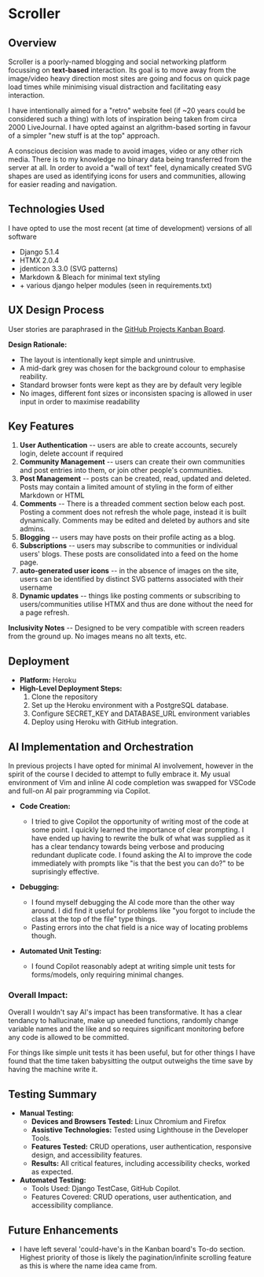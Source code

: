 # Scroller

## Overview
Scroller is a poorly-named blogging and social networking platform focussing on **text-based** interaction. Its goal is to move away from the image/video heavy direction most sites are going and focus on quick page load times while minimising visual distraction and facilitating easy interaction.

I have intentionally aimed for a "retro" website feel (if ~20 years could be considered such a thing) with lots of inspiration being taken from circa 2000 LiveJournal. I have opted against an algrithm-based sorting in favour of a simpler "new stuff is at the top" approach.

A conscious decision was made to avoid images, video or any other rich media. There is to my knowledge no binary data being transferred from the server at all. In order to avoid a "wall of text" feel, dynamically created SVG shapes are used as identifying icons for users and communities, allowing for easier reading and navigation.

## Technologies Used

I have opted to use the most recent (at time of development) versions of all software

- Django 5.1.4
- HTMX 2.0.4
- jdenticon 3.3.0 (SVG patterns)
- Markdown & Bleach for minimal text styling
- \+ various django helper modules (seen in requirements.txt)

## UX Design Process

 User stories are paraphrased in the [GitHub Projects Kanban Board](https://github.com/users/james-adcott-edu/projects/6).

**Design Rationale:**
  - The layout is intentionally kept simple and unintrusive.
  - A mid-dark grey was chosen for the background colour to emphasise reability.
  - Standard browser fonts were kept as they are by default very legible
  - No images, different font sizes or inconsisten spacing is allowed in user input in order to maximise readability

## Key Features

1. **User Authentication** -- users are able to create accounts, securely login, delete account if required
2. **Community Management** -- users can create their own communities and post entries into them, or join other people's communities.
3. **Post Management** -- posts can be created, read, updated and deleted. Posts may contain a limited amount of styling in the form of either Markdown or HTML
4. **Comments** -- There is a threaded comment section below each post. Posting a comment does not refresh the whole page, instead it is built dynamically. Comments may be edited and deleted by authors and site admins.
5. **Blogging** -- users may have posts on their profile acting as a blog.
6. **Subscriptions** -- users may subscribe to communities or individual users' blogs. These posts are consolidated into a feed on the home page.
7. **auto-generated user icons** -- in the absence of images on the site, users can be identified by distinct SVG patterns associated with their username
8. **Dynamic updates** -- things like posting comments or subscribing to users/communities utilise HTMX and thus are done without the need for a page refresh.


**Inclusivity Notes** -- Designed to be very compatible with screen readers from the ground up. No images means no alt texts, etc.

## Deployment
- **Platform:** Heroku
- **High-Level Deployment Steps:** 
  1. Clone the repository
  2. Set up the Heroku environment with a PostgreSQL database.
  3. Configure SECRET_KEY and DATABASE_URL environment variables
  4. Deploy using Heroku with GitHub integration.

## AI Implementation and Orchestration

In previous projects I have opted for minimal AI involvement, however in the spirit of the course I decided to attempt to fully embrace it. My usual environment of Vim and inline AI code completion was swapped for VSCode and full-on AI pair programming via Copilot.

- **Code Creation:** 
  - I tried to give Copilot the opportunity of writing most of the code at some point. I quickly learned the importance of clear prompting. I have ended up having to rewrite the bulk of what was supplied as it has a clear tendancy towards being verbose and producing redundant duplicate code. I found asking the AI to improve the code immediately with prompts like "is that the best you can do?" to be suprisingly effective.

- **Debugging:** 
  - I found myself debugging the AI code more than the other way around. I did find it useful for problems like "you forgot to include the class at the top of the file" type things.
  - Pasting errors into the chat field is a nice way of locating problems though.

- **Automated Unit Testing:**
  - I found Copilot reasonably adept at writing simple unit tests for forms/models, only requiring minimal changes.

### Overall Impact:
Overall I wouldn't say AI's impact has been transformative. It has a clear tendancy to hallucinate, make up uneeded functions, randomly change variable names and the like and so requires significant monitoring before any code is allowed to be committed.

For things like simple unit tests it has been useful, but for other things I have found that the time taken babysitting the output outweighs the time save by having the machine write it.


## Testing Summary
- **Manual Testing:**
  - **Devices and Browsers Tested:** Linux Chromium and Firefox
  - **Assistive Technologies:** Tested using Lighthouse in the Developer Tools.
  - **Features Tested:** CRUD operations, user authentication, responsive design, and accessibility features.
  - **Results:** All critical features, including accessibility checks, worked as expected.
- **Automated Testing:**
  - Tools Used: Django TestCase, GitHub Copilot.
  - Features Covered: CRUD operations, user authentication, and accessibility compliance.

## Future Enhancements
- I have left several 'could-have's in the Kanban board's To-do section. Highest priority of those is likely the pagination/infinite scrolling feature as this is where the name idea came from.